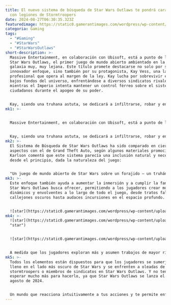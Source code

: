 ```yaml
---
title: El nuevo sistema de búsqueda de Star Wars Outlaws te pondrá cara a cara
  con legiones de Stormtroopers
date: 2024-08-27T06:30:35.323Z
featuredimage: https://static0.gamerantimages.com/wordpress/wp-content/uploads/2024/08/star-wars-outlaws-game-rant-advance-wanted-system-promises-tons-of-stormtrooper-encounters-feature.jpg?q=49&fit=crop&w=1100&h=618&dpr=2
categoria: Gaming
tags:
  - "#Gaming"
  - "#StarWars"
  - "#StarWarsOutlaws"
short-description: >-
  Massive Entertainment, en colaboración con Ubisoft, está a punto de lanzar
  Star Wars Outlaws, el primer juego de mundo abierto ambientado en la famosa
  galaxia muy, muy lejana. Este título promete destacarse no solo por su
  innovador enfoque, sino también por su protagonista, Kay Vess, una ladrona
  profesional que opera al margen de la ley. Kay lucha por sobrevivir en los
  bajos fondos del universo, enfrentándose a diversos sindicatos rivales,
  mientras el Imperio intenta mantener un control férreo sobre el sistema y sus
  ciudadanos durante el apogeo de su poder.


  Kay, siendo una truhana astuta, se dedicará a infiltrarse, robar y engañar para lograr sus objetivos. Sin embargo, inevitablemente, se enfrentará tanto a los grupos criminales como a los destacamentos de las fuerzas imperiales, lo que la llevará a confrontaciones peligrosas en su camino. Mathias Karlson, director del juego Star Wars Outlaws, explicó en una
mk1: >-
  

  Massive Entertainment, en colaboración con Ubisoft, está a punto de lanzar Star Wars Outlaws, el primer juego de mundo abierto ambientado en la famosa galaxia muy, muy lejana. Este título promete destacarse no solo por su innovador enfoque, sino también por su protagonista, Kay Vess, una ladrona profesional que opera al margen de la ley. Kay lucha por sobrevivir en los bajos fondos del universo, enfrentándose a diversos sindicatos rivales, mientras el Imperio intenta mantener un control férreo sobre el sistema y sus ciudadanos durante el apogeo de su poder.


  Kay, siendo una truhana astuta, se dedicará a infiltrarse, robar y engañar para lograr sus objetivos. Sin embargo, inevitablemente, se enfrentará tanto a los grupos criminales como a los destacamentos de las fuerzas imperiales, lo que la llevará a confrontaciones peligrosas en su camino. Mathias Karlson, director del juego Star Wars Outlaws, explicó en una entrevista con Game Rant cómo el Sistema de Búsqueda del juego se diseñó desde el principio para que los jugadores sintieran la experiencia de ser un auténtico forajido, constantemente en fuga, pero con la libertad de elegir cuándo y cómo enfrentarse al Imperio y a los sindicatos.
mk2: >-
  El Sistema de Búsqueda de Star Wars Outlaws ha sido comparado en ciertos
  aspectos con el de Grand Theft Auto, según algunos materiales promocionales.
  Karlson comentó que este sistema parecía una inclusión natural y necesaria
  desde el principio, dada la naturaleza del juego:


  "Un juego de mundo abierto de Star Wars sobre un forajido — un truhán — ambientado entre *El Imperio Contraataca* y *El Retorno del Jedi*, cuando el Imperio está en su máximo poder y alcance. Un sistema de búsqueda era imprescindible. No solo añade inmersión y cumplimiento de la fantasía, sino también diversión dinámica a todo el mundo del juego, desde las calles de la ciudad hasta el espacio."
mk3: >-
  Este enfoque también ayuda a aumentar la inmersión y a cumplir la fantasía que
  Star Wars Outlaws busca ofrecer, permitiendo a los jugadores crear momentos
  dinámicos y envolventes a lo largo de todo el juego, desde tratos fallidos en
  callejones oscuros hasta audaces incursiones en el espacio profundo.


  ![star](https://static0.gamerantimages.com/wordpress/wp-content/uploads/2024/08/star-wars-outlaws-game-rant-advance-ship-wanted-status.jpg?q=49&fit=crop&w=750&h=422&dpr=2 "star")
mk4: >-
  ![star](https://static0.gamerantimages.com/wordpress/wp-content/uploads/2024/08/star-wars-outlaws-game-rant-advance-clone-troopers.jpg?q=49&fit=crop&w=750&h=422&dpr=2
  "star")


  ![star](https://static0.gamerantimages.com/wordpress/wp-content/uploads/2024/08/star-wars-outlaws-game-rant-advance-combat-kay-vess-explode-barrels.jpg?q=49&fit=crop&w=750&h=422&dpr=2 "star")


  A medida que los jugadores exploran más y asumen trabajos de mayor riesgo, podrán encontrarse en una variedad de situaciones que pueden desencadenar conflictos intensos en cualquier momento, dependiendo de sus decisiones y estilo de juego. Por ejemplo, podrían provocar un tiroteo masivo en las calles de Mos Eisley enfrentándose a hordas de stormtroopers o a los Hutts después de robar un alijo imperial o traicionar a un líder de una banda.
mk5: >-
  Todos los elementos están dispuestos para que los jugadores se sumerjan de
  lleno en el lado más oscuro de Star Wars y se enfrenten a oleadas de
  stormtroopers o miembros de sindicatos en Star Wars Outlaws. Y no tendrán que
  esperar mucho más para hacerlo, ya que Star Wars Outlaws se lanza el 30 de
  agosto de 2024.


  Un mundo que reacciona intuitivamente a tus acciones y te permite enfrentarte a tantos stormtroopers como puedas.
---
```

